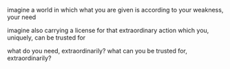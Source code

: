 imagine a world in which what you are given is according to your weakness, your need

imagine also carrying a license for that extraordinary action which you, uniquely, can be trusted for

what do you need, extraordinarily? what can you be trusted for, extraordinarily?
